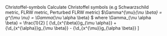  Christoffel-symbols
Calculate Christoffel symbols (e.g Schwarzschild metric, FLRW metric, Perturbed FLRW metric)
$\Gamma^{\mu}_{\nu \beta} = g^{\mu \nu} = \Gamma_{\nu \alpha \beta} $
where \Gamma_{\nu \alpha \beta} = \frac{1}{2} [ {\d_{x^{\beta}}g_{\mu \alpha}} + {\d_{x^{\alpha}}g_{\mu \beta}}  - {\d_{x^{\mu}}g_{\alpha \beta}} ]
